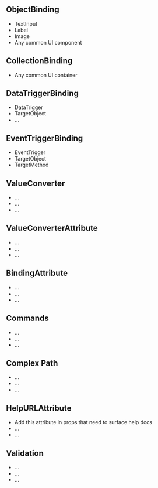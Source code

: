 ## ObjectBinding
- TextInput
- Label
- Image
- Any common UI component

## CollectionBinding
- Any common UI container

## DataTriggerBinding
- DataTrigger
- TargetObject
- ...

## EventTriggerBinding
- EventTrigger
- TargetObject
- TargetMethod

## ValueConverter
- ...
- ...
- ...

## ValueConverterAttribute
- ...
- ...
- ...

## BindingAttribute
- ...
- ...
- ...

## Commands
- ...
- ...
- ...

## Complex Path
- ...
- ...
- ...

## HelpURLAttribute
- Add this attribute in props that need to surface help docs
- ...
- ...

## Validation
- ...
- ...
- ...
